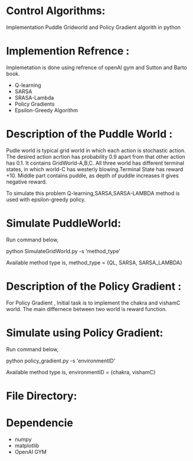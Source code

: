 # Control Algorithms:
Implementation Puddle Gridworld and Policy Gradient algorith in python

# Implemention Refrence :
Implemetation is done using refrence of openAI gym and Sutton and Barto book.
 
* Q-learning
* SARSA
* SRASA-Lambda
* Policy Gradients
* Epsilon-Greedy Algorithm

# Description of the Puddle World :
Pudle world is typical grid world in which each action is stochastic action. The desired action acrtion has probability 0.9 apart from that other action has 0.1. It contains GridWorld-A,B,C.  All three world has different terminal states, in which world-C has westerly blowing.Terminal State has reward +10. Middle part contains puddle, as depth of puddle increases it gives negative reward.

To simulate this problem Q-learning,SARSA,SARSA-LAMBDA method is used with epsilon-greedy policy.

# Simulate PuddleWorld:
Run command below,

python SimulateGridWorld.py -s 'method_type'

Available method type is,
method_type = {QL, SARSA, SARSA_LAMBDA}



# Description of the Policy Gradient :
For Policy Gradient , Initial task is to implement the chakra and vishamC world. The main differnece between two world is reward function. 

# Simulate using Policy Gradient:
Run command below,

python policy_gradient.py -s 'environmentID'

Available method type is,
environmentID = {chakra, vishamC}
# File Directory:

# Dependencie

* numpy
* matplotlib
* OpenAI GYM


